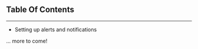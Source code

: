 ## Table Of Contents
------------------------------------

* Setting up alerts and notifications

... more to come!